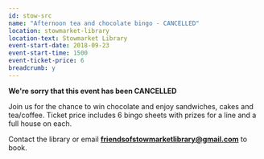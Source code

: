 ```yaml
---
id: stow-src
name: "Afternoon tea and chocolate bingo - CANCELLED"
location: stowmarket-library
location-text: Stowmarket Library
event-start-date: 2018-09-23
event-start-time: 1500
event-ticket-price: 6
breadcrumb: y
---
```


**We're sorry that this event has been CANCELLED**

Join us for the chance to win chocolate and enjoy sandwiches, cakes and tea/coffee. Ticket price includes 6 bingo sheets with prizes for a line and a full house on each.

Contact the library or email **friendsofstowmarketlibrary@gmail.com** to book.

